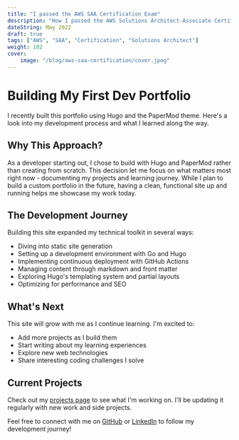 ```yaml
---
title: "I passed the AWS SAA Certification Exam"
description: "How I passed the AWS Solutions Architect-Associate Certification Exam"
dateString: May 2022
draft: true
tags: ["AWS", "SAA", "Certification", "Solutions Architect"]
weight: 102
cover:
    image: "/blog/aws-saa-certification/cover.jpeg"
---
```


# Building My First Dev Portfolio

I recently built this portfolio using Hugo and the PaperMod theme. Here's a look into my development process and what I learned along the way.

## Why This Approach?

As a developer starting out, I chose to build with Hugo and PaperMod rather than creating from scratch. This decision let me focus on what matters most right now - documenting my projects and learning journey. While I plan to build a custom portfolio in the future, having a clean, functional site up and running helps me showcase my work today.

## The Development Journey

Building this site expanded my technical toolkit in several ways:
- Diving into static site generation
- Setting up a development environment with Go and Hugo
- Implementing continuous deployment with GitHub Actions
- Managing content through markdown and front matter
- Exploring Hugo's templating system and partial layouts
- Optimizing for performance and SEO

## What's Next

This site will grow with me as I continue learning. I'm excited to:
- Add more projects as I build them
- Start writing about my learning experiences
- Explore new web technologies
- Share interesting coding challenges I solve

## Current Projects

Check out my [projects page](/projects) to see what I'm working on. I'll be updating it regularly with new work and side projects.

Feel free to connect with me on [GitHub](your-github) or [LinkedIn](your-linkedin) to follow my development journey!